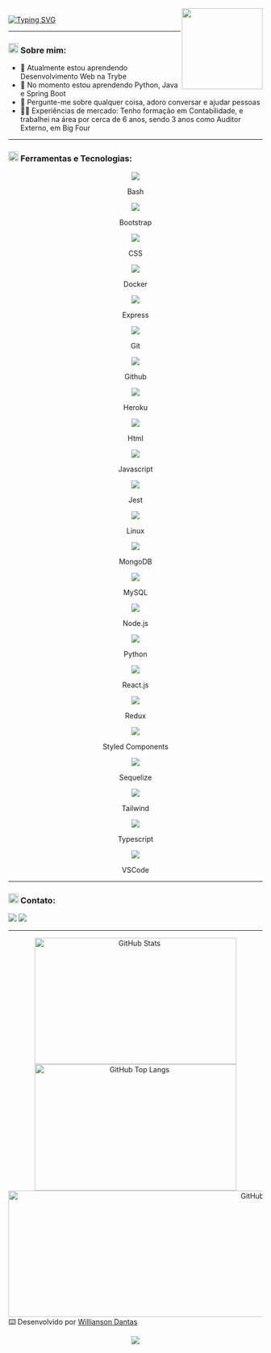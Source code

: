 <!--- Olá, esse é meu readme, fique à vontade para utilizá-lo como quiser! -->

<img align="right" height="160" src="https://media4.giphy.com/media/qgQUggAC3Pfv687qPC/giphy.gif" />

[![Typing SVG](https://readme-typing-svg.demolab.com?font=Fira+Code&size=30&duration=1000&pause=300&color=9583EB&center=true&multiline=true&width=600&height=150&lines=Ol%C3%A1+%F0%9F%91%8B!+;Sou+Willianson+Dantas;Desenvolvedor+Full+Stack;Bem+vindo+ao+meu+perfil+GitHub)](https://git.io/typing-svg)

-----

### <img height="20" src="https://raw.githubusercontent.com/innng/innng/master/assets/soulgem-sayaka.gif"/> Sobre mim:

- 🔭 Atualmente estou aprendendo Desenvolvimento Web na Trybe
- 🌱 No momento estou aprendendo Python, Java e Spring Boot
- 💬 Pergunte-me sobre qualquer coisa, adoro conversar e ajudar pessoas
- :man_health_worker: Experiências de mercado: Tenho formação em Contabilidade, e trabalhei na área por cerca de 6 anos, sendo 3 anos como Auditor Externo, em Big Four

-----
  
### <img height="20" src="https://raw.githubusercontent.com/innng/innng/master/assets/soulgem-sayaka.gif"/> Ferramentas e Tecnologias:

 <p align="center">
  <div display="flex" justify="center" align="center">
       <img src="https://skillicons.dev/icons?i=bash" />
       <p> Bash </p>
       <img src="https://skillicons.dev/icons?i=bootstrap" />
       <p> Bootstrap </p>
       <img src="https://skillicons.dev/icons?i=css" />
       <p> CSS </p>
       <img src="https://skillicons.dev/icons?i=docker" />
       <p> Docker </p>
       <img src="https://skillicons.dev/icons?i=express" />
       <p> Express </p>
       <img src="https://skillicons.dev/icons?i=git" />
       <p> Git </p>
       <img src="https://skillicons.dev/icons?i=github" />
       <p> Github </p>
       <img src="https://skillicons.dev/icons?i=heroku" />
       <p> Heroku </p>
       <img src="https://skillicons.dev/icons?i=html" />
       <p> Html </p>
       <img src="https://skillicons.dev/icons?i=js" />
       <p> Javascript </p>
       <img src="https://skillicons.dev/icons?i=jest" />
       <p> Jest </p>
       <img src="https://skillicons.dev/icons?i=linux" />
       <p> Linux </p>
       <img src="https://skillicons.dev/icons?i=mongodb" />
       <p> MongoDB </p>
       <img src="https://skillicons.dev/icons?i=mysql" />
       <p> MySQL </p>
       <img src="https://skillicons.dev/icons?i=nodejs" />
       <p> Node.js </p>
       <img src="https://skillicons.dev/icons?i=py" />
       <p> Python </p>
       <img src="https://skillicons.dev/icons?i=react" />
       <p> React.js </p>
       <img src="https://skillicons.dev/icons?i=redux" />
       <p> Redux </p>
       <img src="https://skillicons.dev/icons?i=styledcomponents" />
       <p> Styled Components </p>
       <img src="https://skillicons.dev/icons?i=sequelize" />
       <p> Sequelize </p>
       <img src="https://skillicons.dev/icons?i=tailwind" />
       <p> Tailwind </p>
       <img src="https://skillicons.dev/icons?i=ts" />
       <p> Typescript </p>
       <img src="https://skillicons.dev/icons?i=vscode" />
       <p> VSCode </p>
    </div>
 </p>

-----

### <img height="20" src="https://raw.githubusercontent.com/innng/innng/master/assets/soulgem-sayaka.gif"/> Contato:

<div>
<a href = "mailto:williansondantas@gmail.com"><img src="https://img.shields.io/badge/Gmail-D14836?style=for-the-badge&logo=gmail&logoColor=white" target="_blank"></a>
<a href="https://www.linkedin.com/in/willianson-dantas/" target="_blank"><img src="https://img.shields.io/badge/-LinkedIn-%230077B5?style=for-the-badge&logo=linkedin&logoColor=white" target="_blank"></a>   
</div>

-----

<div align="center">
  <img alt="GitHub Stats" height="250" width="400px" src="http://github-profile-summary-cards.vercel.app/api/cards/stats?username=WilliansonDantas&theme=github_dark"/>
  <img alt="GitHub Top Langs" height="250" width="400px" src="http://github-profile-summary-cards.vercel.app/api/cards/repos-per-language?username=WilliansonDantas&theme=github_dark"/>
</div>
<div align="center">
<img align="right" alt="GitHub Details" height="250" width="1000" src="http://github-profile-summary-cards.vercel.app/api/cards/profile-details?username=WilliansonDantas&theme=github_dark"/>
</div>

-----
-----
-----

⌨️ Desenvolvido por [Willianson Dantas](https://www.linkedin.com/in/willianson-dantas/)


 <p align="center">
   <a href="https://skillicons.dev">
     <img src="https://skillicons.dev/icons?i=bash,bootstrap,css,docker,express,git,github,heroku,html,js,jest,linux,mongodb,mysql,nodejs,py,react,redux,styledcomponents,sequelize,tailwind,ts,vscode," />
   </a>
 </p>
 
  <!-- 
 


-->
